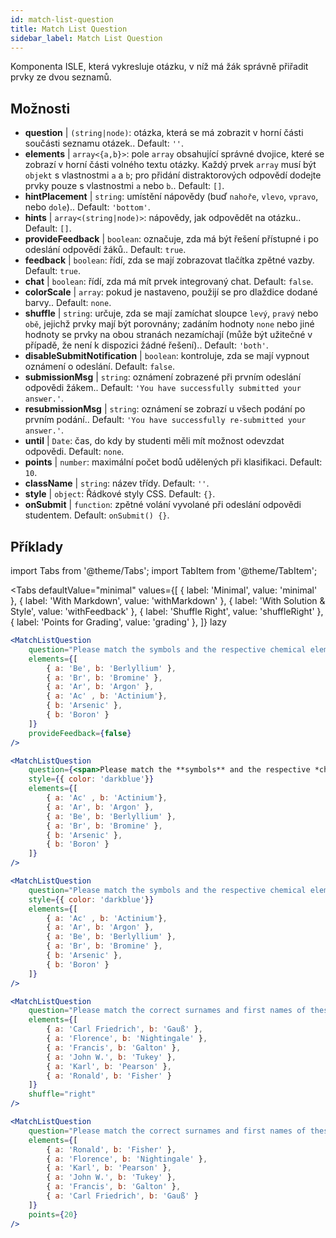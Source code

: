 ```yaml
---
id: match-list-question 
title: Match List Question
sidebar_label: Match List Question
---
```


Komponenta ISLE, která vykresluje otázku, v níž má žák správně přiřadit prvky ze dvou seznamů.

## Možnosti

* __question__ | `(string|node)`: otázka, která se má zobrazit v horní části součásti seznamu otázek.. Default: `''`.
* __elements__ | `array<{a,b}>`: pole `array` obsahující správné dvojice, které se zobrazí v horní části volného textu otázky. Každý prvek `array` musí být `objekt` s vlastnostmi `a` a `b`; pro přidání distraktorových odpovědí dodejte prvky pouze s vlastnostmi `a` nebo `b`.. Default: `[]`.
* __hintPlacement__ | `string`: umístění nápovědy (buď `nahoře`, `vlevo`, `vpravo`, nebo `dole`).. Default: `'bottom'`.
* __hints__ | `array<(string|node)>`: nápovědy, jak odpovědět na otázku.. Default: `[]`.
* __provideFeedback__ | `boolean`: označuje, zda má být řešení přístupné i po odeslání odpovědí žáků.. Default: `true`.
* __feedback__ | `boolean`: řídí, zda se mají zobrazovat tlačítka zpětné vazby. Default: `true`.
* __chat__ | `boolean`: řídí, zda má mít prvek integrovaný chat. Default: `false`.
* __colorScale__ | `array`: pokud je nastaveno, použijí se pro dlaždice dodané barvy.. Default: `none`.
* __shuffle__ | `string`: určuje, zda se mají zamíchat sloupce `levý`, `pravý` nebo `obě`, jejichž prvky mají být porovnány; zadáním hodnoty `none` nebo jiné hodnoty se prvky na obou stranách nezamíchají (může být užitečné v případě, že není k dispozici žádné řešení).. Default: `'both'`.
* __disableSubmitNotification__ | `boolean`: kontroluje, zda se mají vypnout oznámení o odeslání. Default: `false`.
* __submissionMsg__ | `string`: oznámení zobrazené při prvním odeslání odpovědi žákem.. Default: `'You have successfully submitted your answer.'`.
* __resubmissionMsg__ | `string`: oznámení se zobrazí u všech podání po prvním podání.. Default: `'You have successfully re-submitted your answer.'`.
* __until__ | `Date`: čas, do kdy by studenti měli mít možnost odevzdat odpovědi. Default: `none`.
* __points__ | `number`: maximální počet bodů udělených při klasifikaci. Default: `10`.
* __className__ | `string`: název třídy. Default: `''`.
* __style__ | `object`: Řádkové styly CSS. Default: `{}`.
* __onSubmit__ | `function`: zpětné volání vyvolané při odeslání odpovědi studentem. Default: `onSubmit() {}`.


## Příklady

import Tabs from '@theme/Tabs';
import TabItem from '@theme/TabItem';

<Tabs
    defaultValue="minimal"
    values={[
        { label: 'Minimal', value: 'minimal' },
        { label: 'With Markdown', value: 'withMarkdown' },
        { label: 'With Solution & Style', value: 'withFeedback' },
        { label: 'Shuffle Right', value: 'shuffleRight' },
        { label: 'Points for Grading', value: 'grading' },
    ]}
    lazy
>

<TabItem value="minimal">

```jsx live
<MatchListQuestion
    question="Please match the symbols and the respective chemical element."
    elements={[
        { a: 'Be', b: 'Berlyllium' },
        { a: 'Br', b: 'Bromine' },
        { a: 'Ar', b: 'Argon' },
        { a: 'Ac' , b: 'Actinium'},
        { b: 'Arsenic' },
        { b: 'Boron' }
    ]}
    provideFeedback={false}
/>
```
</TabItem>

<TabItem value="withMarkdown">

```jsx live
<MatchListQuestion
    question={<span>Please match the **symbols** and the respective *chemical* element.</span>}
    style={{ color: 'darkblue'}}
    elements={[
        { a: 'Ac' , b: 'Actinium'},
        { a: 'Ar', b: 'Argon' },
        { a: 'Be', b: 'Berlyllium' },
        { a: 'Br', b: 'Bromine' },
        { b: 'Arsenic' },
        { b: 'Boron' }
    ]}
/>
```
</TabItem>

<TabItem value="withFeedback">

```jsx live
<MatchListQuestion
    question="Please match the symbols and the respective chemical element."
    style={{ color: 'darkblue'}}
    elements={[
        { a: 'Ac' , b: 'Actinium'},
        { a: 'Ar', b: 'Argon' },
        { a: 'Be', b: 'Berlyllium' },
        { a: 'Br', b: 'Bromine' },
        { b: 'Arsenic' },
        { b: 'Boron' }
    ]}
/>
```
</TabItem>

<TabItem value="shuffleRight">

```jsx live
<MatchListQuestion
    question="Please match the correct surnames and first names of these statisticians."
    elements={[
        { a: 'Carl Friedrich', b: 'Gauß' },
        { a: 'Florence', b: 'Nightingale' },
        { a: 'Francis', b: 'Galton' },
        { a: 'John W.', b: 'Tukey' },
        { a: 'Karl', b: 'Pearson' },
        { a: 'Ronald', b: 'Fisher' }
    ]}
    shuffle="right"
/>
```
</TabItem>

<TabItem value="grading">

```jsx live
<MatchListQuestion
    question="Please match the correct surnames and first names of these statisticians."
    elements={[
        { a: 'Ronald', b: 'Fisher' },
        { a: 'Florence', b: 'Nightingale' },
        { a: 'Karl', b: 'Pearson' },
        { a: 'John W.', b: 'Tukey' },
        { a: 'Francis', b: 'Galton' },
        { a: 'Carl Friedrich', b: 'Gauß' }
    ]}
    points={20}
/>
```
</TabItem>

</Tabs>

